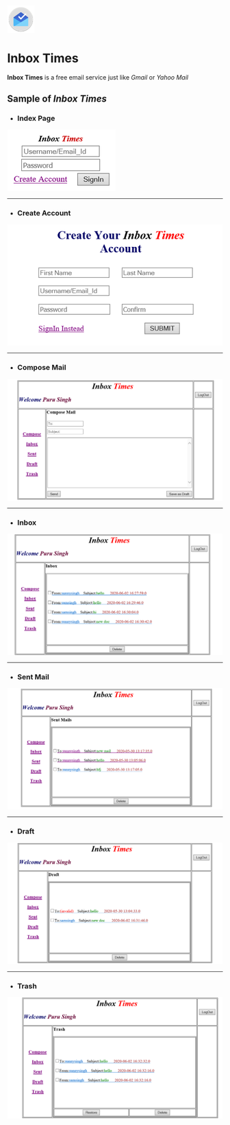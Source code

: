 ![Inbox Times](https://github.com/puru-ganda/images/blob/master/mail_pics/mail_icon.png)
# Inbox Times
**Inbox Times** is a free email service just like _Gmail_ or _Yahoo Mail_

## Sample of _Inbox Times_
* ### Index Page
![Index](https://github.com/puru-ganda/images/blob/master/mail_pics/mail_index.png)
___
* ### Create Account
![Create Account](https://github.com/puru-ganda/images/blob/master/mail_pics/mail_create.png)
___
* ### Compose Mail
![Compose mail](https://github.com/puru-ganda/images/blob/master/mail_pics/mail_compose.png)
___
* ### Inbox
![Inbox](https://github.com/puru-ganda/images/blob/master/mail_pics/mail_inbox.png)
___
* ### Sent Mail
![Sent mail](https://github.com/puru-ganda/images/blob/master/mail_pics/mail_sent.png)
___
* ### Draft
![Compase mail](https://github.com/puru-ganda/images/blob/master/mail_pics/mail_draft.png)
___
* ### Trash
![Compase mail](https://github.com/puru-ganda/images/blob/master/mail_pics/mail_trash.png)
